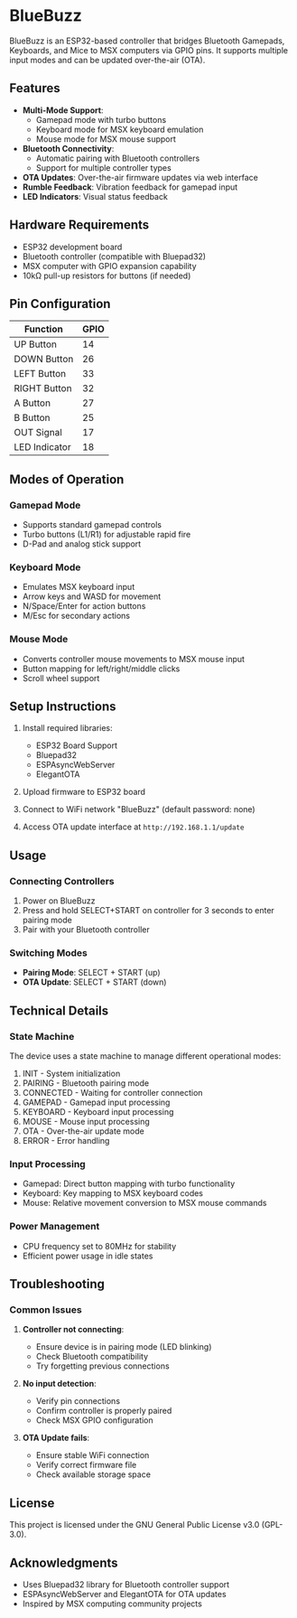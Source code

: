 # BlueBuzz

BlueBuzz is an ESP32-based controller that bridges Bluetooth Gamepads, Keyboards, and Mice to MSX computers via GPIO pins. It supports multiple input modes and can be updated over-the-air (OTA).

## Features

- **Multi-Mode Support**:
  - Gamepad mode with turbo buttons
  - Keyboard mode for MSX keyboard emulation
  - Mouse mode for MSX mouse support
- **Bluetooth Connectivity**:
  - Automatic pairing with Bluetooth controllers
  - Support for multiple controller types
- **OTA Updates**: Over-the-air firmware updates via web interface
- **Rumble Feedback**: Vibration feedback for gamepad input
- **LED Indicators**: Visual status feedback

## Hardware Requirements

- ESP32 development board
- Bluetooth controller (compatible with Bluepad32)
- MSX computer with GPIO expansion capability
- 10kΩ pull-up resistors for buttons (if needed)

## Pin Configuration

| Function | GPIO |
|----------|------|
| UP Button | 14 |
| DOWN Button | 26 |
| LEFT Button | 33 |
| RIGHT Button | 32 |
| A Button | 27 |
| B Button | 25 |
| OUT Signal | 17 |
| LED Indicator | 18 |

## Modes of Operation

### Gamepad Mode
- Supports standard gamepad controls
- Turbo buttons (L1/R1) for adjustable rapid fire
- D-Pad and analog stick support

### Keyboard Mode
- Emulates MSX keyboard input
- Arrow keys and WASD for movement
- N/Space/Enter for action buttons
- M/Esc for secondary actions

### Mouse Mode
- Converts controller mouse movements to MSX mouse input
- Button mapping for left/right/middle clicks
- Scroll wheel support

## Setup Instructions

1. Install required libraries:
   - ESP32 Board Support
   - Bluepad32
   - ESPAsyncWebServer
   - ElegantOTA

2. Upload firmware to ESP32 board

3. Connect to WiFi network "BlueBuzz" (default password: none)

4. Access OTA update interface at `http://192.168.1.1/update`

## Usage

### Connecting Controllers
1. Power on BlueBuzz
2. Press and hold SELECT+START on controller for 3 seconds to enter pairing mode
3. Pair with your Bluetooth controller

### Switching Modes
- **Pairing Mode**: SELECT + START (up)
- **OTA Update**: SELECT + START (down)

## Technical Details

### State Machine
The device uses a state machine to manage different operational modes:
1. INIT - System initialization
2. PAIRING - Bluetooth pairing mode
3. CONNECTED - Waiting for controller connection
4. GAMEPAD - Gamepad input processing
5. KEYBOARD - Keyboard input processing
6. MOUSE - Mouse input processing
7. OTA - Over-the-air update mode
8. ERROR - Error handling

### Input Processing
- Gamepad: Direct button mapping with turbo functionality
- Keyboard: Key mapping to MSX keyboard codes
- Mouse: Relative movement conversion to MSX mouse commands

### Power Management
- CPU frequency set to 80MHz for stability
- Efficient power usage in idle states

## Troubleshooting

### Common Issues
1. **Controller not connecting**:
   - Ensure device is in pairing mode (LED blinking)
   - Check Bluetooth compatibility
   - Try forgetting previous connections

2. **No input detection**:
   - Verify pin connections
   - Confirm controller is properly paired
   - Check MSX GPIO configuration

3. **OTA Update fails**:
   - Ensure stable WiFi connection
   - Verify correct firmware file
   - Check available storage space

## License

This project is licensed under the GNU General Public License v3.0 (GPL-3.0).

## Acknowledgments

- Uses Bluepad32 library for Bluetooth controller support
- ESPAsyncWebServer and ElegantOTA for OTA updates
- Inspired by MSX computing community projects
